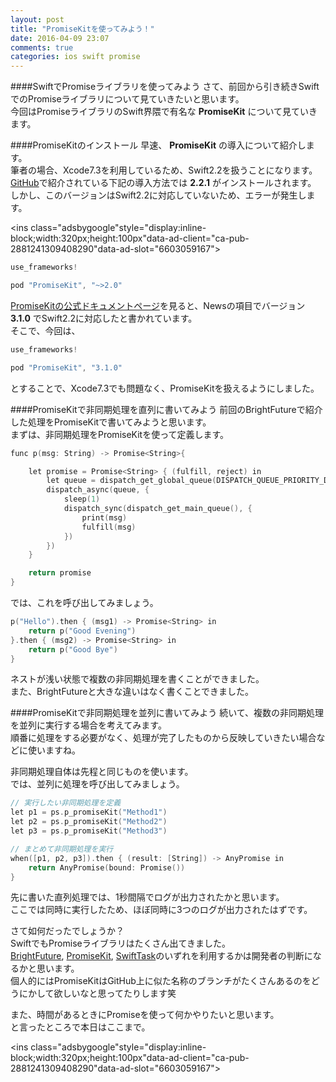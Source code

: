 ```yaml
---
layout: post
title: "PromiseKitを使ってみよう！"
date: 2016-04-09 23:07
comments: true
categories: ios swift promise
---
```


####SwiftでPromiseライブラリを使ってみよう
さて、前回から引き続きSwiftでのPromiseライブラリについて見ていきたいと思います。  
今回はPromiseライブラリのSwift界隈で有名な **PromiseKit** について見ていきます。  

####PromiseKitのインストール
早速、 **PromiseKit** の導入について紹介します。  
筆者の場合、Xcode7.3を利用しているため、Swift2.2を扱うことになります。  
[GitHub](https://github.com/mxcl/PromiseKit)で紹介されている下記の導入方法では **2.2.1** がインストールされます。  
しかし、このバージョンはSwift2.2に対応していないため、エラーが発生します。  

<script async src="//pagead2.googlesyndication.com/pagead/js/adsbygoogle.js"></script>
<ins class="adsbygoogle"style="display:inline-block;width:320px;height:100px"data-ad-client="ca-pub-2881241309408290"data-ad-slot="6603059167"></ins>
<script>
(adsbygoogle = window.adsbygoogle || []).push({});
</script>

<!-- more -->

```objective-c
use_frameworks!

pod "PromiseKit", "~>2.0"
```

[PromiseKitの公式ドキュメントページ](http://promisekit.org/)を見ると、Newsの項目でバージョン **3.1.0** でSwift2.2に対応したと書かれています。  
そこで、今回は、  

```objective-c
use_frameworks!

pod "PromiseKit", "3.1.0"
```

とすることで、Xcode7.3でも問題なく、PromiseKitを扱えるようにしました。  

####PromiseKitで非同期処理を直列に書いてみよう
前回のBrightFutureで紹介した処理をPromiseKitで書いてみようと思います。  
まずは、非同期処理をPromiseKitを使って定義します。  

```objective-c
func p(msg: String) -> Promise<String>{

	let promise = Promise<String> { (fulfill, reject) in
		let queue = dispatch_get_global_queue(DISPATCH_QUEUE_PRIORITY_DEFAULT, 0)
		dispatch_async(queue, {
			sleep(1)
			dispatch_sync(dispatch_get_main_queue(), {
				print(msg)
				fulfill(msg)
			})
		})
	}

	return promise
}
```

では、これを呼び出してみましょう。  

```objective-c
p("Hello").then { (msg1) -> Promise<String> in
	return p("Good Evening")
}.then { (msg2) -> Promise<String> in
	return p("Good Bye")
}
```

ネストが浅い状態で複数の非同期処理を書くことができました。  
また、BrightFutureと大きな違いはなく書くことできました。  

####PromiseKitで非同期処理を並列に書いてみよう
続いて、複数の非同期処理を並列に実行する場合を考えてみます。  
順番に処理をする必要がなく、処理が完了したものから反映していきたい場合などに使いますね。  

非同期処理自体は先程と同じものを使います。  
では、並列に処理を呼び出してみましょう。  

```objective-c
// 実行したい非同期処理を定義
let p1 = ps.p_promiseKit("Method1")
let p2 = ps.p_promiseKit("Method2")
let p3 = ps.p_promiseKit("Method3")

// まとめて非同期処理を実行
when([p1, p2, p3]).then { (result: [String]) -> AnyPromise in
	return AnyPromise(bound: Promise())
}
```

先に書いた直列処理では、1秒間隔でログが出力されたかと思います。  
ここでは同時に実行したため、ほぼ同時に3つのログが出力されたはずです。  

さて如何だったでしょうか？  
SwiftでもPromiseライブラリはたくさん出てきました。  
[BrightFuture](https://github.com/Thomvis/BrightFutures), [PromiseKit](https://github.com/mxcl/PromiseKit), [SwiftTask](https://github.com/ReactKit/SwiftTask)のいずれを利用するかは開発者の判断になるかと思います。  
個人的にはPromiseKitはGitHub上に似た名称のブランチがたくさんあるのをどうにかして欲しいなと思ってたりします笑  

また、時間があるときにPromiseを使って何かやりたいと思います。  
と言ったところで本日はここまで。  

<script async src="//pagead2.googlesyndication.com/pagead/js/adsbygoogle.js"></script>
<ins class="adsbygoogle"style="display:inline-block;width:320px;height:100px"data-ad-client="ca-pub-2881241309408290"data-ad-slot="6603059167"></ins>
<script>
(adsbygoogle = window.adsbygoogle || []).push({});
</script>
